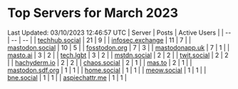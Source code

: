 # Top Servers for March 2023
Last Updated: 03/10/2023 12:46:57 UTC
| Server | Posts | Active Users |
| -- | -- | -- |
| [techhub.social](https://techhub.social/tags/PowerShell) | 21 | 9 |
| [infosec.exchange](https://infosec.exchange/tags/PowerShell) | 11 | 7 |
| [mastodon.social](https://mastodon.social/tags/PowerShell) | 10 | 5 |
| [fosstodon.org](https://fosstodon.org/tags/PowerShell) | 7 | 3 |
| [mastodonapp.uk](https://mastodonapp.uk/tags/PowerShell) | 7 | 1 |
| [masto.ai](https://masto.ai/tags/PowerShell) | 3 | 2 |
| [tech.lgbt](https://tech.lgbt/tags/PowerShell) | 3 | 2 |
| [mstdn.social](https://mstdn.social/tags/PowerShell) | 2 | 2 |
| [twit.social](https://twit.social/tags/PowerShell) | 2 | 2 |
| [hachyderm.io](https://hachyderm.io/tags/PowerShell) | 2 | 2 |
| [chaos.social](https://chaos.social/tags/PowerShell) | 2 | 1 |
| [mas.to](https://mas.to/tags/PowerShell) | 2 | 1 |
| [mastodon.sdf.org](https://mastodon.sdf.org/tags/PowerShell) | 1 | 1 |
| [home.social](https://home.social/tags/PowerShell) | 1 | 1 |
| [meow.social](https://meow.social/tags/PowerShell) | 1 | 1 |
| [bne.social](https://bne.social/tags/PowerShell) | 1 | 1 |
| [aspiechattr.me](https://aspiechattr.me/tags/PowerShell) | 1 | 1 |
